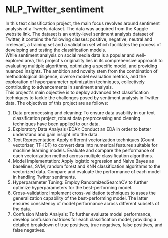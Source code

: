 # NLP_Twitter_sentiment
In this text classification project, the main focus revolves around sentiment analysis of a Tweets dataset. The
data was acquired from the Kaggle website link. The dataset is an entity-level sentiment analysis dataset of
Twitter, it contains the following classes: positive, negative, neutral and irrelevant, a training set and a
validation set which facilitates the process of developing and testing the classification models. <br/>
While sentiment analysis on social media data is a popular and well-explored area, this project's originality
lies in its comprehensive approach to evaluating multiple algorithms, optimizing a specific model, and
providing nuanced insights. The ambition and novelty stem from the combination of methodological
diligence, diverse model evaluation metrics, and the exploration of hyperparameter optimization techniques,
collectively contributing to advancements in sentiment analysis.<br/>
This project's main objective is to deploy advanced text classification techniques to tackle the challenges
posed by sentiment analysis in Twitter data. The objectives of this project are as follows: <br/>
1. Data preprocessing and cleaning: To ensure data usability in our text classification project, robust
data preprocessing and cleaning techniques have been applied to our data.<br/>
2. Exploratory Data Analysis (EDA): Conduct an EDA in order to better understand and gain insight into
the data.<br/>
3. Text Representation: Apply different vectorization techniques (Count vectorizer, TF-IDF) to convert
data into numerical features suitable for machine learning models. Evaluate and compare the
performance of each vectorization method across multiple classification algorithms.<br/>
4. Model Implementation: Apply logistic regression and Naive Bayes as baselines, SVM, random forest
and KNN classification algorithms to the vectorized data. Compare and evaluate the performance of
each model in handling Twitter sentiments.<br/>
5. Hyperparameter Tuning: Employ RandomizedSearchCV to further optimize hyperparameters for the
best-performing model.<br/>
6. Cross-validation: Implement cross-validation techniques to asses the generalization capability of the
best-performing model. The latter ensures consistency of model performance across different subsets
of the data.<br/>
7. Confusion Matrix Analysis: To further evaluate model performance, develop confusion matrices for
each classification model, providing a detailed breakdown of true positives, true negatives, false
positives, and false negatives.<br/>
